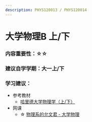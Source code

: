 ```yaml
---
description: PHYS120013 / PHYS120014
---
```


# 大学物理B 上/下

### 内容重要性：☆☆

### 建议自学学期：大一上/下

### 学习建议：

* 参考教材
  * [哈里德大学物理学（上/下）](https://book.douban.com/subject/3880298/)
* 网课
  * ☆ [物理系的允文君 - 大学物理](https://space.bilibili.com/52663683/channel/series)

